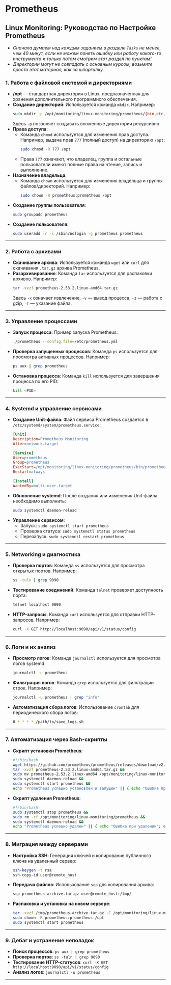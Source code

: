 # Prometheus

## Linux Monitoring: Руководство по Настройке Prometheus
- _Сначала думаем над каждым заданием в разделе `Tasks` не менее, чем 40 минут, если не можем понять ошибку или работу какого-то инструмента и только потом смотрим этот раздел по пунктам!_
- _Директории могут не совпадать с основным курсом, возьмите просто этот материал, как за шпаргалку._

### 1. **Работа с файловой системой и директориями**
- **/opt** — стандартная директория в Linux, предназначенная для хранения дополнительного программного обеспечения.
- **Создание директорий**: Используется команда `mkdir`. Например:
  ```bash
  sudo mkdir -p /opt/monitoring/linux-monitoring/prometheus/{bin,etc,data,consoles,console_libraries}
  ```
  Здесь `-p` позволяет создавать вложенные директории рекурсивно.
- **Права доступа**: 
  - Команда `chmod` используется для изменения прав доступа. Например, выдача прав `777` (полный доступ) на директорию `/opt`:
    ```bash
    sudo chmod -R 777 /opt
    ```
  - Права `777` означают, что владелец, группа и остальные пользователи имеют полные права на чтение, запись и выполнение.
- **Назначение владельца**: 
  - Команда `chown` используется для изменения владельца и группы файлов/директорий. Например:
    ```bash
    sudo chown -R prometheus:prometheus /opt
    ```
- **Создание группы пользователя**:
    ```bash
    sudo groupadd prometheus
    ```
- **Создание пользователя**:
    ```bash
    sudo useradd -r -s /sbin/nologin -g prometheus prometheus
    ```
---


### 2. **Работа с архивами**
- **Скачивание архива**: Используется команда `wget` или `curl` для скачивания `.tar.gz` архива Prometheus.
- **Разархивирование**: Команда `tar` используется для распаковки архивов. Например:
  ```bash
  tar -xvzf prometheus-2.53.2.linux-amd64.tar.gz
  ```
  Здесь `-x` означает извлечение, `-v` — вывод процесса, `-z` — работа с gzip, `-f` — указание файла.

---

### 3. **Управление процессами**
- **Запуск процесса**: Пример запуска Prometheus:
  ```bash
  ./prometheus --config.file=/etc/prometheus.yml
  ```
- **Проверка запущенных процессов**: Команда `ps` используется для просмотра активных процессов. Например:
  ```bash
  ps aux | grep prometheus
  ```
- **Остановка процесса**: Команда `kill` используется для завершения процесса по его PID:
  ```bash
  kill <PID>
  ```

---

### 4. **Systemd и управление сервисами**
- **Создание Unit-файла**: Файл сервиса Prometheus создается в `/etc/systemd/system/prometheus.service`:
  ```ini
  [Unit]
  Description=Prometheus Monitoring
  After=network.target

  [Service]
  User=prometheus
  Group=prometheus
  ExecStart=/opt/monitoring/linux-monitoring/prometheus/bin/prometheus --config.file=/opt/monitoring/linux-monitoring/prometheus/etc/prometheus.yml
  Restart=always

  [Install]
  WantedBy=multi-user.target
  ```
- **Обновление systemd**: После создания или изменения Unit-файла необходимо выполнить:
  ```bash
  sudo systemctl daemon-reload
  ```
- **Управление сервисом**:
  - Запуск: `sudo systemctl start prometheus`
  - Проверка статуса: `sudo systemctl status prometheus`
  - Перезапуск: `sudo systemctl restart prometheus`

---

### 5. **Networking и диагностика**
- **Проверка портов**: Команда `ss` используется для просмотра открытых портов. Например:
  ```bash
  ss -tuln | grep 9090
  ```
- **Тестирование соединений**: Команда `telnet` проверяет доступность порта:
  ```bash
  telnet localhost 9090
  ```
- **HTTP-запросы**: Команда `curl` используется для отправки HTTP-запросов. Например:
  ```bash
  curl -X GET http://localhost:9090/api/v1/status/config
  ```

---

### 6. **Логи и их анализ**
- **Просмотр логов**: Команда `journalctl` используется для просмотра логов systemd:
  ```bash
  journalctl -u prometheus
  ```
- **Фильтрация логов**: Команда `grep` используется для фильтрации строк. Например:
  ```bash
  journalctl -u prometheus | grep "info"
  ```
- **Автоматизация сбора логов**: Использование `crontab` для периодического сбора логов:
  ```bash
  0 * * * * /path/to/save_logs.sh
  ```

---

### 7. **Автоматизация через Bash-скрипты**
- **Скрипт установки Prometheus**:
  ```bash
  #!/bin/bash
  wget https://github.com/prometheus/prometheus/releases/download/v2.53.2/prometheus-2.53.2.linux-amd64.tar.gz &&
  tar -xvzf prometheus-2.53.2.linux-amd64.tar.gz &&
  sudo mv prometheus-2.53.2.linux-amd64 /opt/monitoring/linux-monitoring/prometheus &&
  sudo systemctl daemon-reload &&
  sudo systemctl start prometheus &&
  echo "Prometheus успешно установлен и запущен" || { echo "Ошибка при установке"; exit 1; }
  ```
- **Скрипт удаления Prometheus**:
  ```bash
  #!/bin/bash
  sudo systemctl stop prometheus &&
  sudo rm -rf /opt/monitoring/linux-monitoring/prometheus &&
  sudo systemctl daemon-reload &&
  echo "Prometheus успешно удален" || { echo "Ошибка при удалении"; exit 1; }
  ```

---

### 8. **Миграция между серверами**
- **Настройка SSH**: Генерация ключей и копирование публичного ключа на удаленный сервер:
  ```bash
  ssh-keygen -t rsa
  ssh-copy-id user@remote_host
  ```
- **Передача файлов**: Использование `scp` для копирования архива:
  ```bash
  scp prometheus-archive.tar.gz user@remote_host:/tmp/
  ```
- **Распаковка и установка на новом сервере**:
  ```bash
  tar -xvzf /tmp/prometheus-archive.tar.gz -C /opt/monitoring/linux-monitoring/
  sudo chown -R prometheus:prometheus /opt
  sudo systemctl start prometheus
  ```

---

### 9. **Дебаг и устранение неполадок**
- **Поиск процессов**: `ps aux | grep prometheus`
- **Проверка портов**: `ss -tuln | grep 9090`
- **Тестирование HTTP-статусов**: `curl -X GET http://localhost:9090/api/v1/status/config`
- **Анализ логов**: `journalctl -u prometheus`

---
